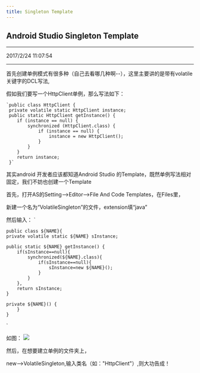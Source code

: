 ```yaml
---
title: Singleton Template
---
```

##  Android Studio Singleton Template
---

2017/2/24 11:07:54 

---

首先创建单例模式有很多种（自己去看哪几种啊--），这里主要讲的是带有volatile关键字的DCL写法,

假如我们要写一个HttpClient单例，那么写法如下：
    
    `public class HttpClient {
     private volatile static HttpClient instance;
     public static HttpClient getInstance() {
        if (instance == null) {
            synchronized (HttpClient.class) {
                if (instance == null) {
                    instance = new HttpClient();
                }
            }
        }
        return instance;
     }`

其实android 开发者应该都知道Android Studio 的Template，既然单例写法相对固定，我们不妨也创建一个Template

首先，打开AS的Setting-->Editor-->File And Code Templates，在Files里，

新建一个名为“VolatileSingleton”的文件，extension填“java”

然后输入：
`	

	public class ${NAME}{
    private volatile static ${NAME} sInstance;

    public static ${NAME} getInstance() {
        if(sInstance==null){
            synchronized(${NAME}.class){
                if(sInstance==null){
                    sInstance=new ${NAME}();
                }
            }
        },
        return sInstance;
    }

    private ${NAME}() {
    	}
    }

`

如图：
![](http://olv77flfq.bkt.clouddn.com/template.png)

然后，在想要建立单例的文件夹上，

new-->VolatileSingleton,输入类名（如："HttpClient"）,则大功告成！